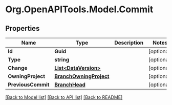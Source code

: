 # Org.OpenAPITools.Model.Commit

## Properties

Name | Type | Description | Notes
------------ | ------------- | ------------- | -------------
**Id** | **Guid** |  | [optional] 
**Type** | **string** |  | [optional] 
**Change** | [**List&lt;DataVersion&gt;**](DataVersion.md) |  | [optional] 
**OwningProject** | [**BranchOwningProject**](BranchOwningProject.md) |  | [optional] 
**PreviousCommit** | [**BranchHead**](BranchHead.md) |  | [optional] 

[[Back to Model list]](../README.md#documentation-for-models) [[Back to API list]](../README.md#documentation-for-api-endpoints) [[Back to README]](../README.md)

